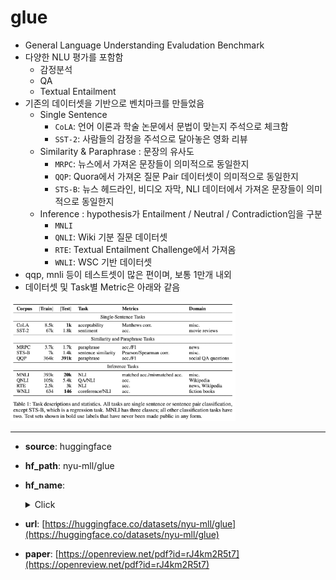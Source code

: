 # glue
- General Language Understanding Evaludation Benchmark
- 다양한 NLU 평가를 포함함
    - 감정분석
    - QA
    - Textual Entailment
- 기존의 데이터셋을 기반으로 벤치마크를 만들었음
    - Single Sentence
        - `CoLA`: 언어 이론과 학술 논문에서 문법이 맞는지 주석으로 체크함
        - `SST-2`: 사람들의 감정을 주석으로 달아놓은 영화 리뷰
    - Similarity & Paraphrase : 문장의 유사도
        - `MRPC`: 뉴스에서 가져온 문장들이 의미적으로 동일한지
        - `QQP`: Quora에서 가져온 질문 Pair 데이터셋이 의미적으로 동일한지
        - `STS-B`: 뉴스 헤드라인, 비디오 자막, NLI 데이터에서 가져온 문장들이 의미적으로 동일한지
    - Inference : hypothesis가 Entailment / Neutral / Contradiction임을 구분
        - `MNLI`
        - `QNLI`: Wiki 기분 질문 데이터셋
        - `RTE`: Textual Entailment Challenge에서 가져옴
        - `WNLI`: WSC 기반 데이터셋
- qqp, mnli 등이 테스트셋이 많은 편이며, 보통 1만개 내외
- 데이터셋 및 Task별 Metric은 아래와 같음  
<img src="assets/glue.png" width=360>

---
+ **source**: huggingface
+ **hf_path**: nyu-mll/glue
+ **hf_name**: 
    <details>
        <summary>Click</summary>
            <div>  -  <code>ax</code></div>
            <div>  -  <code>cola</code></div>
            <div>  -  <code>mnli_matched</code></div>
            <div>  -  <code>mnli_mismatched</code></div>
            <div>  -  <code>mnli</code></div>
            <div>  -  <code>mrpc</code></div>
            <div>  -  <code>qnli</code></div>
            <div>  -  <code>qqp</code></div>
            <div>  -  <code>rte</code></div>
            <div>  -  <code>sst2</code></div>
            <div>  -  <code>stsb</code></div>
            <div>  -  <code>wnli</code></div>
    </details>
 
+ **url**: [https://huggingface.co/datasets/nyu-mll/glue](https://huggingface.co/datasets/nyu-mll/glue)  
+ **paper**: [https://openreview.net/pdf?id=rJ4km2R5t7](https://openreview.net/pdf?id=rJ4km2R5t7)  
